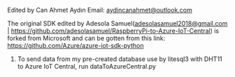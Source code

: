 
Edited by Can Ahmet Aydın Email: aydincanahmet@outlook.com

The original SDK edited by Adesola Samuel(adesolasamuel2018@gmail.com | https://github.com/adesolasamuel/RaspberryPi-to-Azure-IoT-Central) is forked from Microsoft and can be gotten from this link: https://github.com/Azure/azure-iot-sdk-python

1. To send data from my pre-created database use by litesql3 with DHT11 to Azure IoT Central, run dataToAzureCentral.py 

